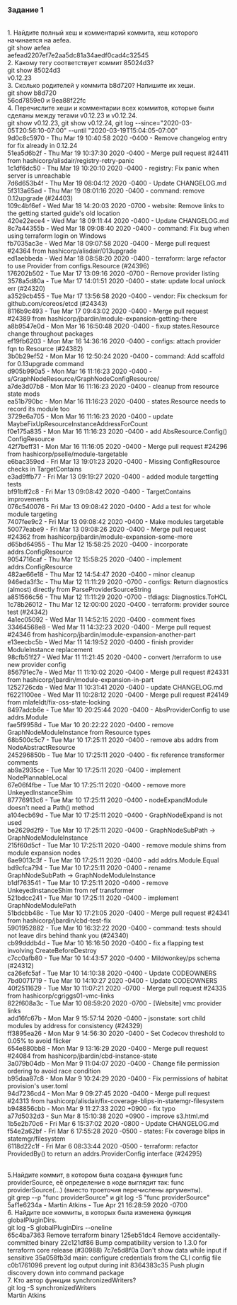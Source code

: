 <h3> Задание 1 </h3>
<br> 1. Найдите полный хеш и комментарий коммита, хеш которого начинается на aefea.
<br> git show aefea
<br> aefead2207ef7e2aa5dc81a34aedf0cad4c32545
<br> 2. Какому тегу соответствует коммит 85024d3?
<br> git show 85024d3
<br> v0.12.23 
<br> 3. Сколько родителей у коммита b8d720? Напишите их хеши.
<br> git show b8d720
<br> 56cd7859e0 и 9ea88f22fc
<br> 4. Перечислите хеши и комментарии всех коммитов, которые были сделаны между тегами v0.12.23 и v0.12.24.
<br> git show v0.12.23, git show v0.12.24, git log --since="2020-03-05T20:56:10-07:00" --until "2020-03-19T15:04:05-07:00"
<br> 9d0c8c5970 - Thu Mar 19 10:40:58 2020 -0400 - Remove changelog entry for fix already in 0.12.24<br/>
51ea5d6b2f - Thu Mar 19 10:37:30 2020 -0400 - Merge pull request #24411 from hashicorp/alisdair/registry-retry-panic<br/> 
1c1df6dc50 - Thu Mar 19 10:20:10 2020 -0400 - registry: Fix panic when server is unreachable<br/> 
7d6d653b4f - Thu Mar 19 08:04:12 2020 -0400 - Update CHANGELOG.md<br/> 
5f313a65ad - Thu Mar 19 08:01:16 2020 -0400 - command: remove 0.12upgrade (#24403)<br/> 
109c4bf6ef - Wed Mar 18 14:20:03 2020 -0700 - website: Remove links to the getting started guide's old location<br/> 
420e22ece4 - Wed Mar 18 09:11:44 2020 -0400 - Update CHANGELOG.md<br/> 
8c7a44355b - Wed Mar 18 09:08:40 2020 -0400 - command: Fix bug when using terraform login on Windows<br/> 
fb7035ac3e - Wed Mar 18 09:07:58 2020 -0400 - Merge pull request #24364 from hashicorp/alisdair/013upgrade<br/> 
ed1aebbeda - Wed Mar 18 08:58:20 2020 -0400 - terraform: large refactor to use Provider from configs.Resource (#24396)<br/> 
176202b502 - Tue Mar 17 13:09:16 2020 -0700 - Remove provider listing<br/> 
3578a5d80a - Tue Mar 17 14:01:51 2020 -0400 - state: update local unlock err (#24320)<br/> 
a3529cb455 - Tue Mar 17 13:56:58 2020 -0400 - vendor: Fix checksum for github.com/coreos/etcd (#24343)<br/> 
8116b9c493 - Tue Mar 17 09:43:02 2020 -0400 - Merge pull request #24389 from hashicorp/jbardin/module-expansion-getting-there<br/> 
a8b9547e0d - Mon Mar 16 16:50:48 2020 -0400 - fixup states.Resource change throughout packages<br/> 
ef19fb6203 - Mon Mar 16 14:36:16 2020 -0400 - configs: attach provider fqn to Resource (#24382)<br/> 
3b0b29ef52 - Mon Mar 16 12:50:24 2020 -0400 - command: Add scaffold for 0.13upgrade command<br/> 
d905b990a5 - Mon Mar 16 11:16:23 2020 -0400 - s/GraphNodeResource/GraphNodeConfigResource/<br/> 
a7de3d07b8 - Mon Mar 16 11:16:23 2020 -0400 - cleanup from resource state mods<br/> 
ea51b790bc - Mon Mar 16 11:16:23 2020 -0400 - states.Resource needs to record its module too<br/> 
3729e6a705 - Mon Mar 16 11:16:23 2020 -0400 - update MaybeFixUpResourceInstanceAddressForCount<br/> 
f0e175a835 - Mon Mar 16 11:16:23 2020 -0400 - add AbsResource.Config() ConfigResource<br/> 
42f7beff31 - Mon Mar 16 11:16:05 2020 -0400 - Merge pull request #24296 from hashicorp/pselle/module-targetable<br/> 
e6bac359ed - Fri Mar 13 19:01:23 2020 -0400 - Missing ConfigResource checks in TargetContains<br/> 
e3ad9ffb77 - Fri Mar 13 09:19:27 2020 -0400 - added module targetting tests<br/> 
bf91bff2c8 - Fri Mar 13 09:08:42 2020 -0400 - TargetContains improvements<br/> 
076c540076 - Fri Mar 13 09:08:42 2020 -0400 - Add a test for whole module targeting<br/> 
7407fee9c2 - Fri Mar 13 09:08:42 2020 -0400 - Make modules targetable<br/> 
50077eabe9 - Fri Mar 13 09:08:26 2020 -0400 - Merge pull request #24362 from hashicorp/jbardin/module-expansion-some-more<br/> 
d65bd64955 - Thu Mar 12 15:58:25 2020 -0400 - incorporate addrs.ConfigResource<br/> 
9054716caf - Thu Mar 12 15:58:25 2020 -0400 - implement addrs.ConfigResource<br/> 
482ae66e18 - Thu Mar 12 14:54:47 2020 -0400 - minor cleanup<br/> 
946eda3f3c - Thu Mar 12 11:11:29 2020 -0700 - configs: Return diagnostics (almost) directly from ParseProviderSourceString<br/> 
a851566c56 - Thu Mar 12 11:11:29 2020 -0700 - tfdiags: Diagnostics.ToHCL<br/> 
1c78b26012 - Thu Mar 12 12:00:00 2020 -0400 - terraform: provider source test (#24342)<br/> 
4a1ec05092 - Wed Mar 11 14:52:15 2020 -0400 - comment fixes<br/> 
33464568e8 - Wed Mar 11 14:32:23 2020 -0400 - Merge pull request #24346 from hashicorp/jbardin/module-expansion-another-part<br/> 
e13eecbc5b - Wed Mar 11 14:19:52 2020 -0400 - finish provider ModuleInstance replacement<br/> 
98cfb51f27 - Wed Mar 11 11:21:45 2020 -0400 - convert /terraform to use new provider config<br/> 
856791ec7e - Wed Mar 11 11:10:02 2020 -0400 - Merge pull request #24331 from hashicorp/jbardin/module-expansion-in-part<br/> 
1252726cda - Wed Mar 11 10:31:41 2020 -0400 - update CHANGELOG.md<br/> 
f6221100ee - Wed Mar 11 10:28:12 2020 -0400 - Merge pull request #24149 from mlafeldt/fix-oss-state-locking<br/> 
8497adcb6e - Tue Mar 10 20:25:44 2020 -0400 - AbsProviderConfig to use addrs.Module<br/> 
fae5f9958d - Tue Mar 10 20:22:22 2020 -0400 - remove GraphNodeModuleInstance from Resource types<br/> 
68b500c5c7 - Tue Mar 10 17:25:11 2020 -0400 - remove abs addrs from NodeAbstractResource<br/> 
245296850b - Tue Mar 10 17:25:11 2020 -0400 - fix reference transformer comments<br/> 
ab9a2935ce - Tue Mar 10 17:25:11 2020 -0400 - implement NodePlannableLocal<br/> 
67e06f4fbe - Tue Mar 10 17:25:11 2020 -0400 - remove more UnkeyedInstanceShim<br/> 
87776913c6 - Tue Mar 10 17:25:11 2020 -0400 - nodeExpandModule doesn't need a Path() method<br/> 
a104ecb69d - Tue Mar 10 17:25:11 2020 -0400 - GraphNodeExpand is not used<br/> 
be2629d2f9 - Tue Mar 10 17:25:11 2020 -0400 - GraphNodeSubPath -> GraphNodeModuleInstance<br/> 
215f60d5cf - Tue Mar 10 17:25:11 2020 -0400 - remove module shims from module expansion nodes<br/> 
6ae9013c3f - Tue Mar 10 17:25:11 2020 -0400 - add addrs.Module.Equal<br/> 
bd9cfca794 - Tue Mar 10 17:25:11 2020 -0400 - rename GraphNodeSubPath -> GraphNodeModuleInstance<br/> 
b1df763541 - Tue Mar 10 17:25:11 2020 -0400 - remove UnkeyedInstanceShim from ref transformer<br/> 
521bdcc241 - Tue Mar 10 17:25:11 2020 -0400 - implement GraphNodeModulePath<br/> 
51bdcbb48c - Tue Mar 10 17:21:05 2020 -0400 - Merge pull request #24341 from hashicorp/jbardin/cbd-test-fix<br/> 
5901952882 - Tue Mar 10 16:32:22 2020 -0400 - command: tests should not leave dirs behind thank you (#24340)<br/> 
cb99dddb4d - Tue Mar 10 16:16:50 2020 -0400 - fix a flapping test involving CreateBeforeDestroy<br/> 
c7cc0afb80 - Tue Mar 10 14:43:57 2020 -0400 - Mildwonkey/ps schema (#24312)<br/> 
ca26efc5af - Tue Mar 10 14:10:38 2020 -0400 - Update CODEOWNERS<br/> 
7bd0071719 - Tue Mar 10 14:10:27 2020 -0400 - Update CODEOWNERS<br/> 
40f2511629 - Tue Mar 10 11:07:21 2020 -0700 - Merge pull request #24335 from hashicorp/cgriggs01-vmc-links<br/> 
822f608a3c - Tue Mar 10 08:59:20 2020 -0700 - [Website] vmc provider links<br/> 
add16fc67b - Mon Mar 9 15:57:14 2020 -0400 - jsonstate: sort child modules by address for consistency (#24329)<br/> 
ff3895ea26 - Mon Mar 9 14:56:30 2020 -0400 - Set Codecov threshold to 0.05% to avoid flicker<br/> 
654e880bb8 - Mon Mar 9 13:16:29 2020 -0400 - Merge pull request #24084 from hashicorp/jbardin/cbd-instance-state<br/> 
3a079b04db - Mon Mar 9 11:04:07 2020 -0400 - Change file permission ordering to avoid race condition<br/> 
b95daa87c8 - Mon Mar 9 10:24:29 2020 -0400 - Fix permissions of habitat provision's user.toml<br/> 
94d7236cd4 - Mon Mar 9 09:27:45 2020 -0400 - Merge pull request #24313 from hashicorp/alisdair/fix-coverage-blips-in-statemgr-filesystem<br/> 
b948856cbb - Mon Mar 9 11:27:33 2020 +0900 - fix typo<br/> 
a77d5032d3 - Sun Mar 8 15:10:38 2020 +0900 - improve s3.html.md<br/> 
1b5e2b70c6 - Fri Mar 6 15:37:02 2020 -0800 - Update CHANGELOG.md<br/> 
f54e2a62bf - Fri Mar 6 17:55:28 2020 -0500 - states: Fix coverage blips in statemgr/filesystem<br/> 
6118d22c1f - Fri Mar 6 08:33:44 2020 -0500 - terraform: refactor ProvidedBy() to return an addrs.ProviderConfig interface (#24295)<br/> 

<br> 5.Найдите коммит, в котором была создана функция func providerSource, её определение в коде выглядит так: func providerSource(...) (вместо троеточия перечислены аргументы).
<br> git grep --p "func providerSource" и git log -S "func providerSource"
<br> 5af1e6234a - Martin Atkins - Tue Apr 21 16:28:59 2020 -0700
<br> 6. Найдите все коммиты, в которых была изменена функция globalPluginDirs.
<br> git log -S globalPluginDirs --oneline
<br> 65c4ba7363 Remove terraform binary
125eb51dc4 Remove accidentally-committed binary
22c121df86 Bump compatibility version to 1.3.0 for terraform core release (#30988)
7c7e5d8f0a Don't show data while input if sensitive
35a058fb3d main: configure credentials from the CLI config file
c0b1761096 prevent log output during init
8364383c35 Push plugin discovery down into command package
<br> 7. Кто автор функции synchronizedWriters?
<br> git log -S synchronizedWriters
<br> Martin Atkins
